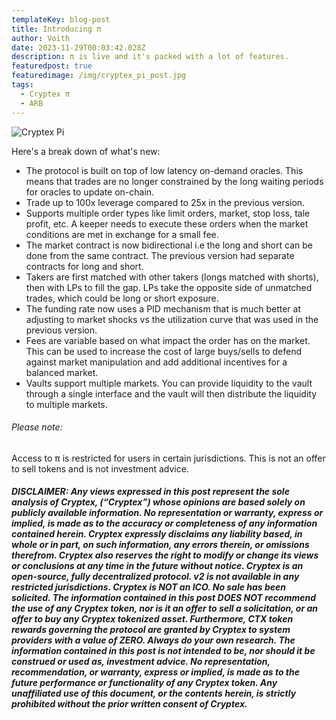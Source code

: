 ```yaml
---
templateKey: blog-post
title: Introducing π
author: Voith
date: 2023-11-29T00:03:42.028Z
description: π is live and it's packed with a lot of features.
featuredpost: true
featuredimage: /img/cryptex_pi_post.jpg
tags:
  - Cryptex π
  - ARB
---
```

![Cryptex Pi](/img/cryptex_pi_post.jpg)


Here's a break down of what's new:

* The protocol is built on top of low latency on-demand oracles. This means that trades are no longer constrained by the long waiting periods for oracles to update on-chain.
* Trade up to 100x leverage compared to 25x in the previous version.
* Supports multiple order types like limit orders, market, stop loss, tale profit, etc. A keeper needs to execute these orders when the market conditions are met in exchange for a small fee.
* The market contract is now bidirectional i.e the long and short can be done from the same contract.
  The previous version had separate contracts for long and short.
* Takers are first matched with other takers (longs matched with shorts), then with LPs to fill the gap.
  LPs take the opposite side of unmatched trades, which could be long or short exposure.
* The funding rate now uses a PID mechanism that is much better at adjusting to market shocks vs the utilization curve that was used in the previous version.
* Fees are variable based on what impact the order has on the market. This can be used to increase the cost of large buys/sells to defend against market manipulation and add additional incentives for a balanced market.
* Vaults support multiple markets. You can provide liquidity to the vault through a single interface and the vault will then distribute the liquidity to multiple markets.

###### Please note:

Access to π is restricted for users in certain jurisdictions.
This is not an offer to sell tokens and is not investment advice.

###### **DISCLAIMER: Any views expressed in this post represent the sole analysis of Cryptex, (“Cryptex”) whose opinions are based solely on publicly available information. No representation or warranty, express or implied, is made as to the accuracy or completeness of any information contained herein. Cryptex expressly disclaims any liability based, in whole or in part, on such information, any errors therein, or omissions therefrom. Cryptex also reserves the right to modify or change its views or conclusions at any time in the future without notice. Cryptex is an open-source, fully decentralized protocol. v2 is not available in any restricted jurisdictions. Cryptex is NOT an ICO. No sale has been solicited. The information contained in this post DOES NOT recommend the use of any Cryptex token, nor is it an offer to sell a solicitation, or an offer to buy any Cryptex tokenized asset. Furthermore, CTX token rewards governing the protocol are granted by Cryptex to system providers with a value of ZERO. Always do your own research. The information contained in this post is not intended to be, nor should it be construed or used as, investment advice. No representation, recommendation, or warranty, express or implied, is made as to the future performance or functionality of any Cryptex token. Any unaffiliated use of this document, or the contents herein, is strictly prohibited without the prior written consent of Cryptex.**